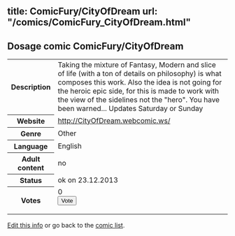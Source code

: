 title: ComicFury/CityOfDream
url: "/comics/ComicFury_CityOfDream.html"
---
Dosage comic ComicFury/CityOfDream
-----------------------------------------

<p id="msg"></p>
<script type="text/javascript">
if (window.location.search === '?edit_info_mail=sent_ok') {
  var elem = document.getElementById("msg");
  elem.innerHTML = 'Edited information sucessfully sent for review, which is usually done daily. Thanks!';
  elem.className = 'ok';
}
</script>
<table class="comicinfo">
<tr>
<th>Description</th><td>Taking the mixture of Fantasy, Modern and slice of life (with a ton of details on philosophy) is what composes this work. Also the idea is not going for the heroic epic side, for this is made to work with the view of the sidelines not the &quot;hero&quot;. You have been warned... Updates Saturday or Sunday</td>
</tr>
<tr>
<th>Website</th><td><a href="http://CityOfDream.webcomic.ws/">http://CityOfDream.webcomic.ws/</a></td>
</tr>
<tr>
<th>Genre</th><td>Other</td>
</tr>
<tr>
<th>Language</th><td>English</td>
</tr>
<tr>
<th>Adult content</th><td>no</td>
</tr>
<tr>
<th>Status</th><td>ok on 23.12.2013</td>
</tr>
<tr>
<th>Votes</th><td>0
<form action="http://gaecounter.appspot.com/count/" method="POST">
<input name="name" type="hidden" value="ComicFury_CityOfDream"/>
<input name="uid" type="hidden" id="voteuid" value=""/>
<input type="submit" value="Vote"/>
</form>
</td>
</tr>
</table>
<script type="text/javascript">
var ua = navigator.userAgent;
document.getElementById("voteuid").value = ua.replace(/[^a-zA-Z0-9\._:]/g , "_");;
</script>

[Edit this info](ComicFury_CityOfDream_edit.html) or go back to the [comic list](../comic-index.html).
